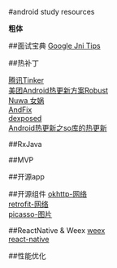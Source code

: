#android study resources

**粗体**
[]()

##面试宝典
[Google Jni Tips](http://developer.android.com/training/articles/perf-jni.html)

##热补丁

[腾讯Tinker](https://github.com/Tencent/tinker)  
[美团Android热更新方案Robust](http://tech.meituan.com/android_robust.html)  
[Nuwa 女娲](https://github.com/jasonross/Nuwa)  
[AndFix](https://github.com/alibaba/AndFix)  
[dexposed](https://github.com/alibaba/dexposed)  
[Android热更新之so库的热更新](http://blog.csdn.net/sbsujjbcy/article/details/51475499)  


##RxJava

##MVP

##开源app

##开源组件
[okhttp-网络](https://github.com/square/okhttp)  
[retrofit-网络](https://github.com/square/retrofit)  
[picasso-图片](http://square.github.io/picasso/)  
[]()
[]()
[]()
[]()

##ReactNative & Weex
[weex](http://alibaba.github.io/weex/)  
[react-native](http://facebook.github.io/react-native/)  

##性能优化

##

